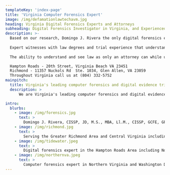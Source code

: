 ```yaml
---
templateKey: 'index-page'
title: 'Virginia Computer Forensics Expert'
image: /img/defamationlawtechavm.jpg
heading: Virginia Digital Forensics Experts and Attorneys
subheading: Digital Forensics Investigator in Virginia, and Experienced Computer Trial Expert Witness
description: >-
  Based on our research, Domingo J. Rivera the only digital forensics expert in Virginia who is also admitted to the Virginia State Bar and who has tried jury trials and been admitted as an expert witness in the Virginia State and Federal Courts.   
  
  Expert witnesses with law degrees and trial experience that understand the challenges that counsel faces when evaluating and introducing digital evidence at trial, no-nonsense straight forward practical digital evidence advice presence throughout Virginia with experts in Northern Virginia, Richmond, and Virginia Beach.  
      
  The ability to understand and see law as only an attorney can while understanding computer forensics and technical issues and presenting them to a judge or jury in plain English is essential to have the best possible outcome in civil or criminal cases.  Parties and attorneys are best served by having a computer forensics expert with this critical and scarce skill.        

  Hampton Roads - 20th Street, Virginia Beach VA 23451 
  Richmond - 11357 Nuckols Rd  Ste. 1034, Glen Allen, VA 23059 
  Throughout Virginia call us at (804) 332-5752
mainpitch:
  title: Virginia's leading computer forensics and digital evidence trial consultants
  description: >
      We are Virginia's leading computer forensics and digital evidence trial consultants with 20+ years experience in cyber forensics, qualified expert witness at all levels of the Virginia Courts (General District, Circuit Court and Federal Courts). Expert witnesses with law degrees and trial experience that understand the challenges that counsel faces when evaluating and introducing digital evidence at trial. 

intro:
  blurbs:
    - image: /img/forensics.jpg
      text: >
        Domingo J. Rivera, CISSP, JD, M.S., MBA, Ll.M., CISSP, GCFE, GPEN, GSLC, GCIH, EIT. Not only a computer forensics expert but also an experienced attorney who was the first lawyer in the U.S. to win a complex Federal case involving charges of criminal copyright infringement (music piracy) investigated by the FBI and prosecuted by the Department of Justice.    
    - image: /img/richmond.jpg
      text: >
        Serving the Greater Richmond Area and Central Virginia including Henrico, Chesterfield, Albemarle, Amelia, Amherst, Appomattox, Buckingham, Campbell, Cumberland, Dinwiddie, Fluvanna, Goochland, Greene, Hanover, Louisa, Madison, Nelson, Nottoway, Orange, Powhatan, Prince Edward, Prince George, Sussex, Appomattox, Ashland, Blackstone, Charlottesville, Colonial Heights, Chester, Farmville, Hopewell, Lynchburg, Petersburg, Richmond, Scottsville, Wintergreen
    - image: /img/tidewater.jpeg
      text: >
        Digital forensics expert in the Hampton Roads Area including Norfolk, Virginia Beach Charles City, Chesapeake, Franklin, Hampton, Newport News, Poquoson, Portsmouth, Smithfield, Suffolk, Williamsburg,Yorktown Charles City,Isle of Wight County, James City County, New Kent County, Southampton, Surry, York.  We are also forensics experts in Army, Navy, Air Force and Marine Corps military trials.
    - image: /img/northernva.jpeg
      text: >
        Computer forensics expert in Northern Virginia and Washington DC area including Alexandria, Arlington, Culpeper, Fairfax,Fredericksburg, Leesburg, Spotsylvania, Rappahannock, Fauquier, Stafford, Spotsylvania, Caroline County, Prince William County, Loudoun County
---
```




